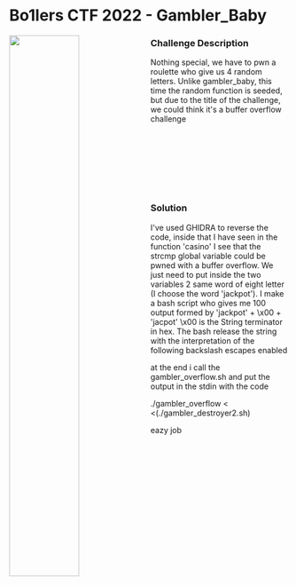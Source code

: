 # Bo1lers CTF 2022 - Gambler_Baby


<img src="https://github.com/FrancescoPaterna/writeups/blob/e03c88ad5927fc6094807f7763001b29163e6cb5/pwn/B01ler_Ctf_2022%20-%20Gambler_Baby/Screenshots/gambler_overflow%20_screenshot.png" align="left" width="50%" />

### Challenge Description
Nothing special, 
we have to pwn a roulette who give us 4 random letters.
Unlike gambler_baby, this time the random function is seeded, but due to the title of the challenge, we could think it's a buffer 
overflow challenge
<br><br><br><br><br><br><br><br>

### Solution

I've used GHIDRA to reverse the code, inside that I have seen in the function 'casino' I see that the strcmp global variable
could be pwned with a buffer overflow. We just need to put inside the two variables 2 same word of eight letter
(I choose the word 'jackpot'). 
I make a bash script who gives me 100 output formed by 'jackpot' + \x00 + 'jacpot' 
\x00 is the String terminator in hex. 
The bash release the string with the interpretation of the following backslash escapes enabled

at the end i call the gambler_overflow.sh and put the output in the stdin with the code

./gambler_overflow < <(./gambler_destroyer2.sh)


eazy job
